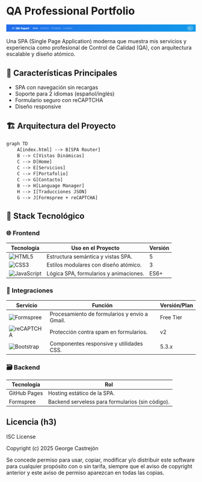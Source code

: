 # QA Professional Portfolio
![Banner del Proyecto](assets/images/banner.png) 

Una SPA (Single Page Application) moderna que muestra mis servicios y experiencia como profesional de Control de Calidad (QA), con arquitectura escalable y diseño atómico.

## 🌟 Características Principales

* SPA con navegación sin recargas
* Soporte para 2 idiomas (español/inglés)
* Formulario seguro con reCAPTCHA
* Diseño responsive

## 🏗️ Arquitectura del Proyecto

```mermaid
graph TD
    A[index.html] --> B[SPA Router]
    B --> C[Vistas Dinámicas]
    C --> D[Home]
    C --> E[Servicios]
    C --> F[Portafolio]
    C --> G[Contacto]
    B --> H[Language Manager]
    H --> I[Traducciones JSON]
    G --> J[Formspree + reCAPTCHA]
```

## **🚀 Stack Tecnológico**  

### **🌐 Frontend**  
| Tecnología       | Uso en el Proyecto                          | Versión |  
|------------------|---------------------------------------------|---------|  
| ![HTML5](https://img.shields.io/badge/HTML5-E34F26?logo=html5&logoColor=white) | Estructura semántica y vistas SPA.          | 5       |  
| ![CSS3](https://img.shields.io/badge/CSS3-1572B6?logo=css3&logoColor=white) | Estilos modulares con diseño atómico.       | 3       |  
| ![JavaScript](https://img.shields.io/badge/JavaScript-F7DF1E?logo=javascript&logoColor=black) | Lógica SPA, formularios y animaciones.      | ES6+    |  

### **🔌 Integraciones**  
| Servicio         | Función                                     | Versión/Plan |  
|------------------|---------------------------------------------|--------------|  
| ![Formspree](https://img.shields.io/badge/Formspree-Formularios-3C3C3C?logo=formspree) | Procesamiento de formularios y envío a Gmail. | Free Tier    |  
| ![reCAPTCHA](https://img.shields.io/badge/reCAPTCHA-v2-4285F4?logo=google) | Protección contra spam en formularios.       | v2           |  
| ![Bootstrap](https://img.shields.io/badge/Bootstrap-5-7952B3?logo=bootstrap) | Componentes responsive y utilidades CSS.     | 5.3.x        |  

### **🗃️ Backend**  
| Tecnología       | Rol                                         |  
|------------------|---------------------------------------------|  
| GitHub Pages     | Hosting estático de la SPA.                 |  
| Formspree        | Backend serveless para formularios (sin código).      |  


## Licencia (h3)

ISC License

Copyright (c) 2025 George Castrejón

Se concede permiso para usar, copiar, modificar y/o distribuir este software para cualquier propósito con o sin tarifa, siempre que el aviso de copyright anterior y este aviso de permiso aparezcan en todas las copias.

